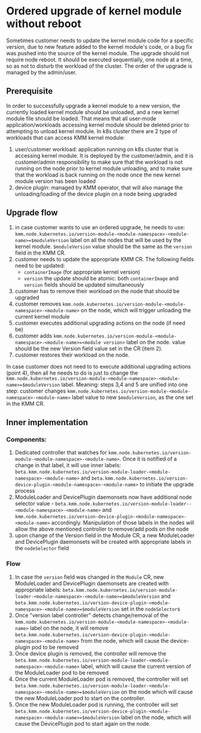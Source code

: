 # Ordered upgrade of kernel module without reboot

Sometimes customer needs to update the kernel module code for a specific version,
due to new feature added to the kernel module's code, or a bug fix was pushed
into the source of the kernel module.
The upgrade should not require node reboot.
It should be executed sequentially, one node at a time,
so as not to disturb the workload of the cluster. The order of the 
upgrade is managed by the admin/user.

## Prerequisite

In order to successfully upgrade a kernel module to a new version, the currently loaded kernel module
should be unloaded, and a new kernel module file should be loaded. That means that all user-mode 
application/workloads accessing kernel module should be deleted prior to attempting to unload kernel 
module. In k8s cluster there are 2 type of workloads that can access KMM kernel module:
1. user/customer workload: application running on k8s cluster that is accessing kernel module. It is
   deployed by the customer/admin, and it is customer/admin responsibility to make sure that the workload
   is not running on the node prior to kernel module unloading, and to make sure that the workload
   is back running on the node once the new kernel module version has been loaded
2. device plugin: managed by KMM operator, that will also manage the unloading/loading of the device plugin
   on a node being upgraded

## Upgrade flow

1. in case customer wants to use an ordered upgrade, he needs to use:
   `kmm.node.kubernetes.io/version-module-<module-namespace>-<module-name>=$moduleVersion` label on all the nodes that
   will be used by the kernel module. `$moduleVersion` value should be the same as the `version`
   field in the KMM CR. 
2. customer needs to update the appropriate KMM CR. The following fields need to be updated:
   - `containerImage` (for appropriate kernel version)
   - `version`
   the update should be atomic: both `containerImage` and `version` fields should be updated simultaneously
2. customer has to remove their workload on the node that should be upgraded
3. customer removes `kmm.node.kubernetes.io/version-module-<module-namespace>-<module-name>` on the node,
   which will trigger unloading the current kernel module
4. customer executes additional upgrading actions on the node (if need be)
5. customer adds `kmm.node.kubernetes.io/version-module-<module-namespace>-<module-name>=<module version>` label on the node.
   <module version> value should be the new Version field value set in the CR (item 2).
6. customer restores their workload on the node.

In case customer does not need to to execute additional upgrading actions (point 4), then all he needs to do is just to 
change the `kmm.node.kubernetes.io/version-module-<module-namespace>-<module-name>=$moduleVersion` label.
Meaning: steps 3,4 and 5 are unified into one step: customer changes `kmm.node.kubernetes.io/version-module-<module-namespace>-<module-name>`
label value to new `$moduleVersion`, as the one set in the KMM CR.

## Inner implementation

### Components:

1. Dedicated controller that watches for `kmm.node.kubernetes.io/version-module-<module-namespace>-<module-name>`. Once it is notified of a change in that label,
   it will use inner labels: `beta.kmm.node.kubernetes.io/version-module-loader-<module-namespace>-<module-name>` and
   `beta.kmm.node.kubernetes.io/version-device-plugin-<module-namespace>-<module-name>` to initiate the upgrade process
2. ModuleLoader and DevicePlugin daemonsets now have additional node selector value - `beta.kmm.node.kubernetes.io/version-module-loader--<module-namespace>-<module-name>`
   and `kmm.node.kubernetes.io/version-device-plugin-<module-namespace>-<module-name>` accordingly. Manipulation of those labels in the nodes will allow the above mentioned
   controller to remove/add pods on the node
3. upon change of the Version field in the Module CR, a new ModuleLoader and DevicePlugin daemonsets will be created with appropriate labels in the `nodeSelector` field

### Flow

1. In case the `version` field was changed in the `Module` CR, new ModuleLoader and DevicePlugin daemonsets are created with appropriate labels:
   `beta.kmm.node.kubernetes.io/version-module-loader-<module-namespace>-<module-name>=$moduleVersion` and 
   `beta.kmm.node.kubernetes.io/version-device-plugin-<module-namespace>-<module-name>=$moduleVersion` set in the `nodeSelector`s
2. Once "version label controller" detects change/removal of the `kmm.node.kubernetes.io/version-module-<module-namespace>-<module-name>` label on the node,
   it will remove `beta.kmm.node.kubernetes.io/version-device-plugin-<module-namespace>-<module-name>` from the node,
   which will cause the device-plugin pod to be removed
4. Once device plugin is removed, the controller will remove the `beta.kmm.node.kubernetes.io/version-module-loader-<module-namespace>-<module-name>` label,
   which will cause the current version of the ModuleLoader pod to be removed
5. Once the current ModuleLoader pod is removed, the controller will set `beta.kmm.node.kubernetes.io/version-module-loader-<module-namespace>-<module-name>=$moduleVersion`
   on the node which will cause the new ModuleLoader pod to start on the controller. 
6. Once the new ModuleLoader pod is running, the controller will set `beta.kmm.node.kubernetes.io/version-device-plugin-<module-namespace>-<module-name>=$moduleVersion` label
   on the node, which will cause the DevicePlugin pod to start again on the node.
